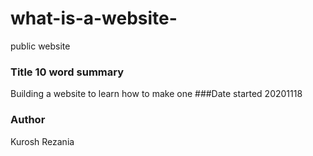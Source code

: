 # what-is-a-website-
public website
### Title 10 word summary
Building a website to learn how to make one
###Date started
20201118
### Author
Kurosh Rezania

